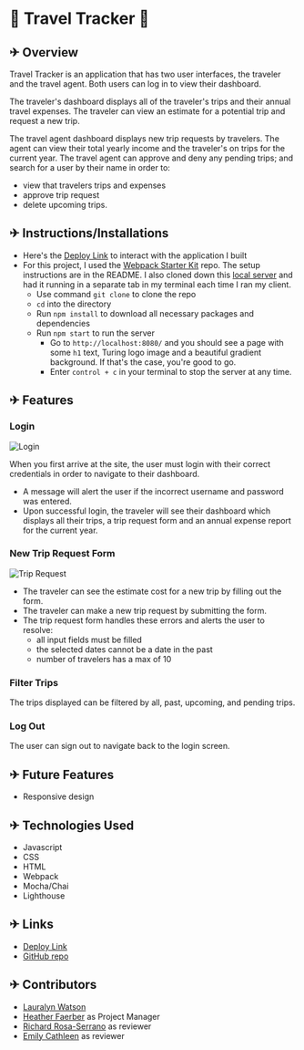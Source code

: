 # 🛫 Travel Tracker 🛬

## ✈ Overview
Travel Tracker is an application that has two user interfaces, the traveler and the travel agent. Both users can log in to view their dashboard.

The traveler's dashboard displays all of the traveler's trips and their annual travel expenses. The traveler can view an estimate for a potential trip and request a new trip.

The travel agent dashboard displays new trip requests by travelers. The agent can view their total yearly income and the traveler's on trips for the current year. The travel agent can approve and deny any pending trips; and search for a user by their name in order to:
- view that travelers trips and expenses
- approve trip request
- delete upcoming trips.

## ✈ Instructions/Installations

- Here's the [Deploy Link](https://lswatson16.github.io/travel-tracker/) to interact with the application I built
- For this project, I used the [Webpack Starter Kit](https://github.com/turingschool-examples/webpack-starter-kit) repo. The setup instructions are in the README. I also cloned down this [local server](https://github.com/turingschool-examples/travel-tracker-api) and had it running in a separate tab in my terminal each time I ran my client.
  - Use command `git clone` to clone the repo
  - `cd` into the directory
  - Run `npm install` to download all necessary packages and dependencies
  - Run `npm start` to run the server
    - Go to `http://localhost:8080/` and you should see a page with some `h1` text, Turing logo image and a beautiful gradient background. If that's the case, you're good to go.
    - Enter `control + c` in your terminal to stop the server at any time.

## ✈ Features
### Login
![Login](https://media.giphy.com/media/CFhwqipm6beQDN4AhP/giphy.gif)

When you first arrive at the site, the user must login with their correct credentials in order to navigate to their dashboard.
- A message will alert the user if the incorrect username and password was entered.
- Upon successful login, the traveler will see their dashboard which displays all their trips, a trip request form and an annual expense report for the current year.

### New Trip Request Form
![Trip Request](https://media.giphy.com/media/MuKzYFAEOpRjjNeXiR/giphy.gif)

- The traveler can see the estimate cost for a new trip by filling out the form.
- The traveler can make a new trip request by submitting the form.
- The trip request form handles these errors and alerts the user to resolve:
  - all input fields must be filled
  - the selected dates cannot be a date in the past
  - number of travelers has a max of 10

### Filter Trips
The trips displayed can be filtered by all, past, upcoming, and pending trips.

### Log Out
The user can sign out to navigate back to the login screen.

## ✈ Future Features
- Responsive design

## ✈ Technologies Used
* Javascript
* CSS
* HTML
* Webpack
* Mocha/Chai
* Lighthouse

## ✈ Links
- [Deploy Link](https://lswatson16.github.io/travel-tracker/)
- [GitHub repo](https://github.com/lswatson16/travel-tracker)

## ✈ Contributors
- [Lauralyn Watson](https://github.com/lswatson16)
- [Heather Faerber](https://github.com/hfaerber) as Project Manager
- [Richard Rosa-Serrano](https://github.com/RosaTheDev) as reviewer
- [Emily Cathleen](https://github.com/Emily-Cathleen) as reviewer
